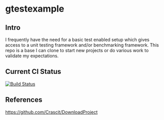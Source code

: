 
# gtestexample

## Intro
I frequently have the need for a basic test enabled setup which gives access to
a unit testing framework and/or benchmarking framework. This repo is a base I
can clone to start new projects or do various work to validate my expectations.

## Current CI Status
[![Build Status](https://travis-ci.org/jalangle/gtestexample.svg?branch=master)](https://travis-ci.org/jalangle/gtestexample)

## References

https://github.com/Crascit/DownloadProject